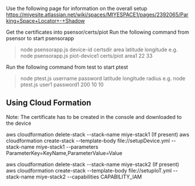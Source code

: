 
Use the following page for information on the overall setup
https://miyesite.atlassian.net/wiki/spaces/MIYESPACE1/pages/2392065/Parking+Space+Locator+-+Shadow

Get the certificates into psensor/certs/piot
Run the following command from psensor to start psensorapp
> node psensorapp.js device-id certsdir area latitude longitude
e.g. node psensorapp.js piot-device1 certs/piot area1 22 33

Run the following command from test to start ptest
> node ptest.js username password latitude longitude radius
e.g. node ptest.js user1 password1 200 10 10

Using Cloud Formation
---------------------
Note: The certificate has to be created in the console and downloaded to the device

aws cloudformation delete-stack --stack-name miye-stack1 (If present)
aws cloudformation create-stack --template-body file://setupDevice.yml --stack-name miye-stack1 --parameters ParameterKey=KeyName,ParameterValue=Value


aws cloudformation delete-stack --stack-name miye-stack2 (If present)
aws cloudformation create-stack --template-body file://setupIoT.yml --stack-name miye-stack2 --capabilities CAPABILITY_IAM